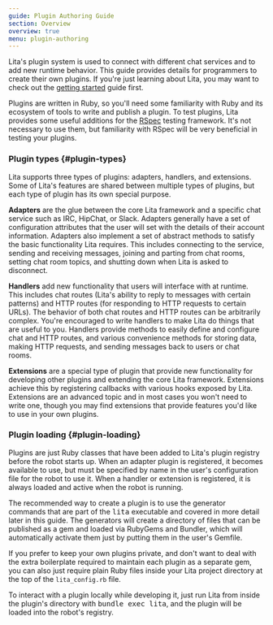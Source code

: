 ```yaml
---
guide: Plugin Authoring Guide
section: Overview
overview: true
menu: plugin-authoring
---
```


Lita's plugin system is used to connect with different chat services and to add new runtime behavior. This guide provides details for programmers to create their own plugins. If you're just learning about Lita, you may want to check out the [getting started](/docs/getting-started/) guide first.

Plugins are written in Ruby, so you'll need some familiarity with Ruby and its ecosystem of tools to write and publish a plugin. To test plugins, Lita provides some useful additions for the [RSpec](https://github.com/rspec/rspec) testing framework. It's not necessary to use them, but familiarity with RSpec will be very beneficial in testing your plugins.

### Plugin types {#plugin-types}

Lita supports three types of plugins: adapters, handlers, and extensions. Some of Lita's features are shared between multiple types of plugins, but each type of plugin has its own special purpose.

**Adapters** are the glue between the core Lita framework and a specific chat service such as IRC, HipChat, or Slack. Adapters generally have a set of configuration attributes that the user will set with the details of their account information. Adapters also implement a set of abstract methods to satisfy the basic functionality Lita requires. This includes connecting to the service, sending and receiving messages, joining and parting from chat rooms, setting chat room topics, and shutting down when Lita is asked to disconnect.

**Handlers** add new functionality that users will interface with at runtime. This includes chat routes (Lita's ability to reply to messages with certain patterns) and HTTP routes (for responding to HTTP requests to certain URLs). The behavior of both chat routes and HTTP routes can be arbitrarily complex. You're encouraged to write handlers to make Lita do things that are useful to you. Handlers provide methods to easily define and configure chat and HTTP routes, and various convenience methods for storing data, making HTTP requests, and sending messages back to users or chat rooms.

**Extensions** are a special type of plugin that provide new functionality for developing other plugins and extending the core Lita framework. Extensions achieve this by registering callbacks with various hooks exposed by Lita. Extensions are an advanced topic and in most cases you won't need to write one, though you may find extensions that provide features you'd like to use in your own plugins.

### Plugin loading {#plugin-loading}

Plugins are just Ruby classes that have been added to Lita's plugin registry before the robot starts up. When an adapter plugin is registered, it becomes available to use, but must be specified by name in the user's configuration file for the robot to use it. When a handler or extension is registered, it is always loaded and active when the robot is running.

The recommended way to create a plugin is to use the generator commands that are part of the <kbd>lita</kbd> executable and covered in more detail later in this guide. The generators will create a directory of files that can be published as a gem and loaded via RubyGems and Bundler, which will automatically activate them just by putting them in the user's Gemfile.

If you prefer to keep your own plugins private, and don't want to deal with the extra boilerplate required to maintain each plugin as a separate gem, you can also just require plain Ruby files inside your Lita project directory at the top of the `lita_config.rb` file.

To interact with a plugin locally while developing it, just run Lita from inside the plugin's directory with <kbd>bundle exec lita</kbd>, and the plugin will be loaded into the robot's registry.
